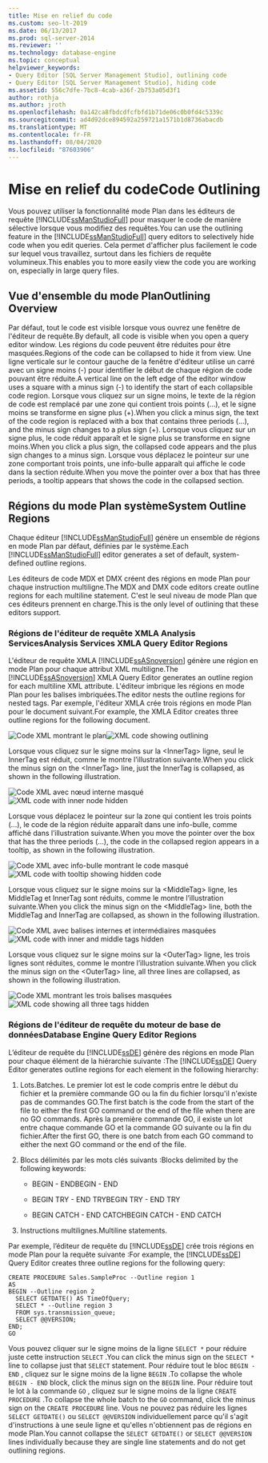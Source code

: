 ```yaml
---
title: Mise en relief du code
ms.custom: seo-lt-2019
ms.date: 06/13/2017
ms.prod: sql-server-2014
ms.reviewer: ''
ms.technology: database-engine
ms.topic: conceptual
helpviewer_keywords:
- Query Editor [SQL Server Management Studio], outlining code
- Query Editor [SQL Server Management Studio], hiding code
ms.assetid: 556c7dfe-7bc8-4cab-a36f-2b753a05d3f1
author: rothja
ms.author: jroth
ms.openlocfilehash: 0a142ca8fbdcdfcfbfd1b71de06c0b0fd4c5339c
ms.sourcegitcommit: ad4d92dce894592a259721a1571b1d8736abacdb
ms.translationtype: MT
ms.contentlocale: fr-FR
ms.lasthandoff: 08/04/2020
ms.locfileid: "87603906"
---
```

# <a name="code-outlining"></a><span data-ttu-id="c7a16-102">Mise en relief du code</span><span class="sxs-lookup"><span data-stu-id="c7a16-102">Code Outlining</span></span>
  <span data-ttu-id="c7a16-103">Vous pouvez utiliser la fonctionnalité mode Plan dans les éditeurs de requête [!INCLUDE[ssManStudioFull](../../../includes/ssmanstudiofull-md.md)] pour masquer le code de manière sélective lorsque vous modifiez des requêtes.</span><span class="sxs-lookup"><span data-stu-id="c7a16-103">You can use the outlining feature in the [!INCLUDE[ssManStudioFull](../../../includes/ssmanstudiofull-md.md)] query editors to selectively hide code when you edit queries.</span></span> <span data-ttu-id="c7a16-104">Cela permet d'afficher plus facilement le code sur lequel vous travaillez, surtout dans les fichiers de requête volumineux.</span><span class="sxs-lookup"><span data-stu-id="c7a16-104">This enables you to more easily view the code you are working on, especially in large query files.</span></span>

## <a name="outlining-overview"></a><span data-ttu-id="c7a16-105">Vue d'ensemble du mode Plan</span><span class="sxs-lookup"><span data-stu-id="c7a16-105">Outlining Overview</span></span>
 <span data-ttu-id="c7a16-106">Par défaut, tout le code est visible lorsque vous ouvrez une fenêtre de l'éditeur de requête.</span><span class="sxs-lookup"><span data-stu-id="c7a16-106">By default, all code is visible when you open a query editor window.</span></span> <span data-ttu-id="c7a16-107">Les régions du code peuvent être réduites pour être masquées.</span><span class="sxs-lookup"><span data-stu-id="c7a16-107">Regions of the code can be collapsed to hide it from view.</span></span> <span data-ttu-id="c7a16-108">Une ligne verticale sur le contour gauche de la fenêtre d'éditeur utilise un carré avec un signe moins (-) pour identifier le début de chaque région de code pouvant être réduite.</span><span class="sxs-lookup"><span data-stu-id="c7a16-108">A vertical line on the left edge of the editor window uses a square with a minus sign (-) to identify the start of each collapsible code region.</span></span> <span data-ttu-id="c7a16-109">Lorsque vous cliquez sur un signe moins, le texte de la région de code est remplacé par une zone qui contient trois points (…), et le signe moins se transforme en signe plus (+).</span><span class="sxs-lookup"><span data-stu-id="c7a16-109">When you click a minus sign, the text of the code region is replaced with a box that contains three periods (...), and the minus sign changes to a plus sign (+).</span></span> <span data-ttu-id="c7a16-110">Lorsque vous cliquez sur un signe plus, le code réduit apparaît et le signe plus se transforme en signe moins.</span><span class="sxs-lookup"><span data-stu-id="c7a16-110">When you click a plus sign, the collapsed code appears and the plus sign changes to a minus sign.</span></span> <span data-ttu-id="c7a16-111">Lorsque vous déplacez le pointeur sur une zone comportant trois points, une info-bulle apparaît qui affiche le code dans la section réduite.</span><span class="sxs-lookup"><span data-stu-id="c7a16-111">When you move the pointer over a box that has three periods, a tooltip appears that shows the code in the collapsed section.</span></span>

## <a name="system-outline-regions"></a><span data-ttu-id="c7a16-112">Régions du mode Plan système</span><span class="sxs-lookup"><span data-stu-id="c7a16-112">System Outline Regions</span></span>
 <span data-ttu-id="c7a16-113">Chaque éditeur [!INCLUDE[ssManStudioFull](../../../includes/ssmanstudiofull-md.md)] génère un ensemble de régions en mode Plan par défaut, définies par le système.</span><span class="sxs-lookup"><span data-stu-id="c7a16-113">Each [!INCLUDE[ssManStudioFull](../../../includes/ssmanstudiofull-md.md)] editor generates a set of default, system-defined outline regions.</span></span>

 <span data-ttu-id="c7a16-114">Les éditeurs de code MDX et DMX créent des régions en mode Plan pour chaque instruction multiligne.</span><span class="sxs-lookup"><span data-stu-id="c7a16-114">The MDX and DMX code editors create outline regions for each multiline statement.</span></span> <span data-ttu-id="c7a16-115">C'est le seul niveau de mode Plan que ces éditeurs prennent en charge.</span><span class="sxs-lookup"><span data-stu-id="c7a16-115">This is the only level of outlining that these editors support.</span></span>

### <a name="analysis-services-xmla-query-editor-regions"></a><span data-ttu-id="c7a16-116">Régions de l'éditeur de requête XMLA Analysis Services</span><span class="sxs-lookup"><span data-stu-id="c7a16-116">Analysis Services XMLA Query Editor Regions</span></span>
 <span data-ttu-id="c7a16-117">L'éditeur de requête XMLA [!INCLUDE[ssASnoversion](../../includes/ssasnoversion-md.md)] génère une région en mode Plan pour chaque attribut XML multiligne.</span><span class="sxs-lookup"><span data-stu-id="c7a16-117">The [!INCLUDE[ssASnoversion](../../includes/ssasnoversion-md.md)] XMLA Query Editor generates an outline region for each multiline XML attribute.</span></span> <span data-ttu-id="c7a16-118">L'éditeur imbrique les régions en mode Plan pour les balises imbriquées.</span><span class="sxs-lookup"><span data-stu-id="c7a16-118">The editor nests the outline regions for nested tags.</span></span> <span data-ttu-id="c7a16-119">Par exemple, l'éditeur XMLA crée trois régions en mode Plan pour le document suivant.</span><span class="sxs-lookup"><span data-stu-id="c7a16-119">For example, the XMLA Editor creates three outline regions for the following document.</span></span>

 <span data-ttu-id="c7a16-120">![Code XML montrant le plan](../../database-engine/media/editoutlinexmlfull.gif "Code XML montrant le plan")</span><span class="sxs-lookup"><span data-stu-id="c7a16-120">![XML code showing outlining](../../database-engine/media/editoutlinexmlfull.gif "XML code showing outlining")</span></span>

 <span data-ttu-id="c7a16-121">Lorsque vous cliquez sur le signe moins sur la \<InnerTag> ligne, seul le InnerTag est réduit, comme le montre l’illustration suivante.</span><span class="sxs-lookup"><span data-stu-id="c7a16-121">When you click the minus sign on the \<InnerTag> line, just the InnerTag is collapsed, as shown in the following illustration.</span></span>

 <span data-ttu-id="c7a16-122">![Code XML avec nœud interne masqué](../../database-engine/media/editoutlinexmlinnercol.gif "Code XML avec nœud interne masqué")</span><span class="sxs-lookup"><span data-stu-id="c7a16-122">![XML code with inner node hidden](../../database-engine/media/editoutlinexmlinnercol.gif "XML code with inner node hidden")</span></span>

 <span data-ttu-id="c7a16-123">Lorsque vous déplacez le pointeur sur la zone qui contient les trois points (…), le code de la région réduite apparaît dans une info-bulle, comme affiché dans l’illustration suivante.</span><span class="sxs-lookup"><span data-stu-id="c7a16-123">When you move the pointer over the box that has the three periods (...), the code in the collapsed region appears in a tooltip, as shown in the following illustration.</span></span>

 <span data-ttu-id="c7a16-124">![Code XML avec info-bulle montrant le code masqué](../../database-engine/media/editoutlinexmlmouse.gif "Code XML avec info-bulle montrant le code masqué")</span><span class="sxs-lookup"><span data-stu-id="c7a16-124">![XML code with tooltip showing hidden code](../../database-engine/media/editoutlinexmlmouse.gif "XML code with tooltip showing hidden code")</span></span>

 <span data-ttu-id="c7a16-125">Lorsque vous cliquez sur le signe moins sur la \<MiddleTag> ligne, les MiddleTag et InnerTag sont réduits, comme le montre l’illustration suivante.</span><span class="sxs-lookup"><span data-stu-id="c7a16-125">When you click the minus sign on the \<MiddleTag> line, both the MiddleTag and InnerTag are collapsed, as shown in the following illustration.</span></span>

 <span data-ttu-id="c7a16-126">![Code XML avec balises internes et intermédiaires masquées](../../database-engine/media/editoutlinexmlmiddlecol.gif "Code XML avec balises internes et intermédiaires masquées")</span><span class="sxs-lookup"><span data-stu-id="c7a16-126">![XML code with inner and middle tags hidden](../../database-engine/media/editoutlinexmlmiddlecol.gif "XML code with inner and middle tags hidden")</span></span>

 <span data-ttu-id="c7a16-127">Lorsque vous cliquez sur le signe moins sur la \<OuterTag> ligne, les trois lignes sont réduites, comme le montre l’illustration suivante.</span><span class="sxs-lookup"><span data-stu-id="c7a16-127">When you click the minus sign on the \<OuterTag> line, all three lines are collapsed, as shown in the following illustration.</span></span>

 <span data-ttu-id="c7a16-128">![Code XML montrant les trois balises masquées](../../database-engine/media/editoutlinexmloutercol.gif "Code XML montrant les trois balises masquées")</span><span class="sxs-lookup"><span data-stu-id="c7a16-128">![XML code showing all three tags hidden](../../database-engine/media/editoutlinexmloutercol.gif "XML code showing all three tags hidden")</span></span>

### <a name="database-engine-query-editor-regions"></a><span data-ttu-id="c7a16-129">Régions de l'éditeur de requête du moteur de base de données</span><span class="sxs-lookup"><span data-stu-id="c7a16-129">Database Engine Query Editor Regions</span></span>
 <span data-ttu-id="c7a16-130">L’éditeur de requête du [!INCLUDE[ssDE](../../../includes/ssde-md.md)] génère des régions en mode Plan pour chaque élément de la hiérarchie suivante :</span><span class="sxs-lookup"><span data-stu-id="c7a16-130">The [!INCLUDE[ssDE](../../../includes/ssde-md.md)] Query Editor generates outline regions for each element in the following hierarchy:</span></span>

1.  <span data-ttu-id="c7a16-131">Lots.</span><span class="sxs-lookup"><span data-stu-id="c7a16-131">Batches.</span></span> <span data-ttu-id="c7a16-132">Le premier lot est le code compris entre le début du fichier et la première commande GO ou la fin du fichier lorsqu'il n'existe pas de commandes GO.</span><span class="sxs-lookup"><span data-stu-id="c7a16-132">The first batch is the code from the start of the file to either the first GO command or the end of the file when there are no GO commands.</span></span> <span data-ttu-id="c7a16-133">Après la première commande GO, il existe un lot entre chaque commande GO et la commande GO suivante ou la fin du fichier.</span><span class="sxs-lookup"><span data-stu-id="c7a16-133">After the first GO, there is one batch from each GO command to either the next GO command or the end of the file.</span></span>

2.  <span data-ttu-id="c7a16-134">Blocs délimités par les mots clés suivants :</span><span class="sxs-lookup"><span data-stu-id="c7a16-134">Blocks delimited by the following keywords:</span></span>

    -   <span data-ttu-id="c7a16-135">BEGIN - END</span><span class="sxs-lookup"><span data-stu-id="c7a16-135">BEGIN - END</span></span>

    -   <span data-ttu-id="c7a16-136">BEGIN TRY - END TRY</span><span class="sxs-lookup"><span data-stu-id="c7a16-136">BEGIN TRY - END TRY</span></span>

    -   <span data-ttu-id="c7a16-137">BEGIN CATCH - END CATCH</span><span class="sxs-lookup"><span data-stu-id="c7a16-137">BEGIN CATCH - END CATCH</span></span>

3.  <span data-ttu-id="c7a16-138">Instructions multilignes.</span><span class="sxs-lookup"><span data-stu-id="c7a16-138">Multiline statements.</span></span>

 <span data-ttu-id="c7a16-139">Par exemple, l’éditeur de requête du [!INCLUDE[ssDE](../../../includes/ssde-md.md)] crée trois régions en mode Plan pour la requête suivante :</span><span class="sxs-lookup"><span data-stu-id="c7a16-139">For example, the [!INCLUDE[ssDE](../../../includes/ssde-md.md)] Query Editor creates three outline regions for the following query:</span></span>

```
CREATE PROCEDURE Sales.SampleProc --Outline region 1
AS
BEGIN --Outline region 2 
  SELECT GETDATE() AS TimeOfQuery;
  SELECT * --Outline region 3
  FROM sys.transmission_queue;
  SELECT @@VERSION;
END;
GO
```

 <span data-ttu-id="c7a16-140">Vous pouvez cliquer sur le signe moins de la ligne `SELECT *` pour réduire juste cette instruction `SELECT` .</span><span class="sxs-lookup"><span data-stu-id="c7a16-140">You can click the minus sign on the `SELECT *` line to collapse just that `SELECT` statement.</span></span> <span data-ttu-id="c7a16-141">Pour réduire tout le bloc `BEGIN - END` , cliquez sur le signe moins de la ligne `BEGIN` .</span><span class="sxs-lookup"><span data-stu-id="c7a16-141">To collapse the whole `BEGIN - END` block, click the minus sign on the `BEGIN` line.</span></span> <span data-ttu-id="c7a16-142">Pour réduire tout le lot à la commande `GO` , cliquez sur le signe moins de la ligne `CREATE PROCEDURE` .</span><span class="sxs-lookup"><span data-stu-id="c7a16-142">To collapse the whole batch to the `GO` command, click the minus sign on the `CREATE PROCEDURE` line.</span></span> <span data-ttu-id="c7a16-143">Vous ne pouvez pas réduire les lignes `SELECT GETDATE()` ou `SELECT @@VERSION` individuellement parce qu'il s'agit d'instructions à une seule ligne et qu'elles n'obtiennent pas de régions en mode Plan.</span><span class="sxs-lookup"><span data-stu-id="c7a16-143">You cannot collapse the `SELECT GETDATE()` or `SELECT @@VERSION` lines individually because they are single line statements and do not get outlining regions.</span></span>


